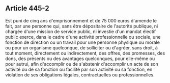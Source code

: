 Article 445-2
----
Est puni de cinq ans d'emprisonnement et de 75 000 euros d'amende le fait, par
une personne qui, sans être dépositaire de l'autorité publique, ni chargée d'une
mission de service public, ni investie d'un mandat électif public exerce, dans
le cadre d'une activité professionnelle ou sociale, une fonction de direction ou
un travail pour une personne physique ou morale ou pour un organisme quelconque,
de solliciter ou d'agréer, sans droit, à tout moment, directement ou
indirectement, des offres, des promesses, des dons, des présents ou des
avantages quelconques, pour elle-même ou pour autrui, afin d'accomplir ou de
s'abstenir d'accomplir un acte de son activité ou de sa fonction ou facilité par
son activité ou sa fonction, en violation de ses obligations légales,
contractuelles ou professionnelles.
